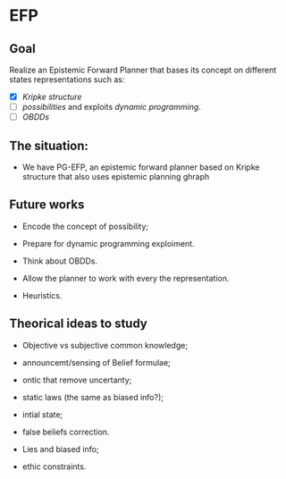 # EFP

## Goal
Realize an Epistemic Forward Planner that bases its concept on different states representations such as:
- [x] *Kripke structure*
- [ ] *possibilities* and exploits *dynamic programming*.
- [ ] *OBDDs*

## The situation:
- We have PG-EFP, an epistemic forward planner based on Kripke structure that also uses epistemic planning ghraph
  
## Future works
- Encode the concept of possibility;
- Prepare for dynamic programming exploiment.

- Think about OBDDs.

- Allow the planner to work with every the representation.

- Heuristics.

## Theorical ideas to study
- Objective vs subjective common knowledge;
- announcemt/sensing of Belief formulae;
- ontic that remove uncertanty;
- static laws (the same as biased info?);
- intial state;
- false beliefs correction.

- Lies and biased info;
- ethic constraints.